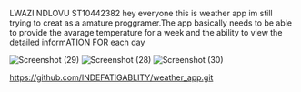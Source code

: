 LWAZI NDLOVU 
ST10442382
hey everyone this is weather app im still trying to creat as a amature proggramer.The app basically needs to be able to provide the 
avarage temperature for a week and the ability to view the detailed informATION FOR each day

![Screenshot (29)](https://github.com/INDEFATIGABLITY/my_weather_app/assets/165767725/0a80e5ed-de7c-4a39-8f04-e93920de5f1a)
![Screenshot (28)](https://github.com/INDEFATIGABLITY/my_weather_app/assets/165767725/59ffb0f5-259a-401d-9744-45889321ff54)
![Screenshot (30)](https://github.com/INDEFATIGABLITY/my_weather_app/assets/165767725/f9789ef1-ceca-403d-a18c-b460c7f8929c)

https://github.com/INDEFATIGABLITY/weather_app.git
